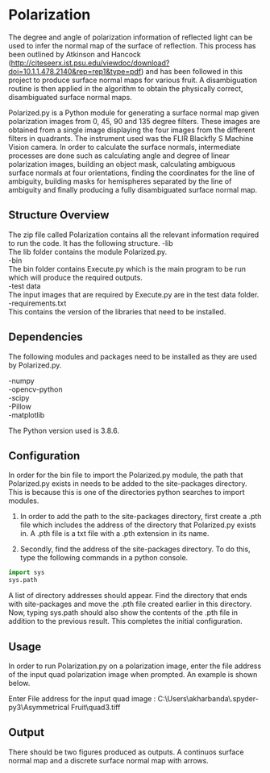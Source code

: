 # Polarization
The degree and angle of polarization information of reflected light can be used to infer the normal map of the surface of reflection. This process has been outlined by Atkinson and Hancock (http://citeseerx.ist.psu.edu/viewdoc/download?doi=10.1.1.478.2140&rep=rep1&type=pdf) and has been followed in this project to produce surface normal maps for various fruit. A disambiguation routine is then applied in the algorithm to obtain the physically correct, disambiguated surface normal maps.

Polarized.py is a Python module for generating a surface normal map given polarization images from 0, 45, 90 and 135 degree filters. These images are obtained from a single image displaying the four images from the different filters in quadrants. The instrument used was the FLIR Blackfly S Machine Vision camera. In order to calculate the surface normals, intermediate processes are done such as calculating angle and degree of linear polarization images, building an object mask, calculating ambiguous surface normals at four orientations, finding the coordinates for the line of ambiguity, building masks for hemispheres separated by the line of ambiguity and finally producing a fully disambiguated surface normal map. 

## Structure Overview
The zip file called Polarization contains all the relevant information required to run the code. It has the following structure.
-lib\
The lib folder contains the module Polarized.py. \
-bin\
The bin folder contains Execute.py which is the main program to be run which will produce the required outputs. \
-test data\
The input images that are required by Execute.py are in the test data folder.\
-requirements.txt\
This contains the version of the libraries that need to be installed.

## Dependencies
The following modules and packages need to be installed as they are used by Polarized.py.

-numpy\
-opencv-python\
-scipy\
-Pillow\
-matplotlib

The Python version used is 3.8.6.

## Configuration
In order for the bin file to import the Polarized.py module, the path that Polarized.py exists in needs to be added to the site-packages directory. This is because this is one of the directories python searches to import modules. 

1) In order to add the path to the site-packages directory, first create a .pth file which includes the address of the directory that Polarized.py exists in. A .pth file is a txt file with a .pth extension in its name.

2) Secondly, find the address of the site-packages directory. To do this, type the following commands in a python console.

```python
import sys
sys.path
```
A list of directory addresses should appear. Find the directory that ends with site-packages and move the .pth file created earlier in this directory. Now, typing sys.path should also show the contents of the .pth file in addition to the previous result. This completes the initial configuration.

## Usage
In order to run Polarization.py on a polarization image, enter the file address of the input quad polarization image when prompted. An example is shown below.


Enter File address for the input quad image : C:\\Users\\akharbanda\\.spyder-py3\\Asymmetrical Fruit\\quad3.tiff

## Output
There should be two figures produced as outputs. A continuos surface normal map and a discrete surface normal map with arrows.
 
    
